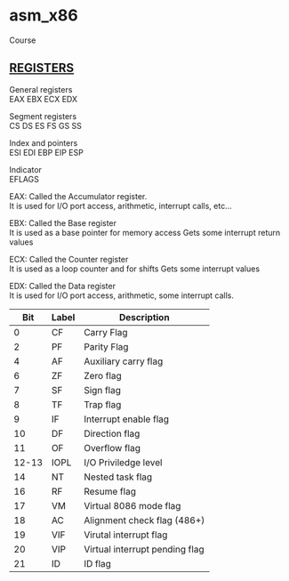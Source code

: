 # asm_x86
Course


## [REGISTERS](https://www.eecg.utoronto.ca/~amza/www.mindsec.com/files/x86regs.html)


General registers <br>
EAX EBX ECX EDX

Segment registers <br>
CS DS ES FS GS SS

Index and pointers <br>
ESI EDI EBP EIP ESP

Indicator <br>
EFLAGS


EAX: Called the Accumulator register. <br> 
               It is used for I/O port access, arithmetic, interrupt calls,
               etc...

EBX: Called the Base register <br>
               It is used as a base pointer for memory access
               Gets some interrupt return values

ECX: Called the Counter register <br>
               It is used as a loop counter and for shifts
               Gets some interrupt values

EDX: Called the Data register <br>
               It is used for I/O port access, arithmetic, some interrupt 
               calls.


|Bit|Label|Description|
|--|--|--|
| 0 | CF | Carry Flag |
| 2 | PF | Parity Flag |
|4  |    AF |     Auxiliary carry flag|
|6  |   ZF     | Zero flag|
|7  |    SF   |   Sign flag|
|8  |    TF   |   Trap flag|
|9  |    IF   |   Interrupt enable flag|
|10  |   DF   |   Direction flag|
|11   |  OF   |   Overflow flag|
|12-13 | IOPL |   I/O Priviledge level|
|14   |  NT   |   Nested task flag|
|16   |  RF   |   Resume flag|
|17   |  VM   |   Virtual 8086 mode flag|
|18   |  AC   |   Alignment check flag (486+)|
|19   |  VIF  |   Virutal interrupt flag|
|20   |  VIP  |   Virtual interrupt pending flag|
|21   |  ID   |   ID flag|


















